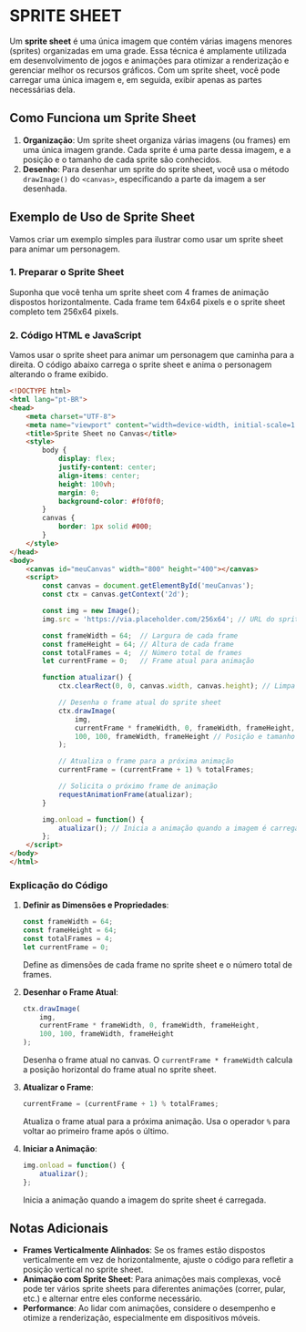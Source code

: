 # SPRITE SHEET
Um **sprite sheet** é uma única imagem que contém várias imagens menores (sprites) organizadas em uma grade. Essa técnica é amplamente utilizada em desenvolvimento de jogos e animações para otimizar a renderização e gerenciar melhor os recursos gráficos. Com um sprite sheet, você pode carregar uma única imagem e, em seguida, exibir apenas as partes necessárias dela.

## Como Funciona um Sprite Sheet
1. **Organização**: Um sprite sheet organiza várias imagens (ou frames) em uma única imagem grande. Cada sprite é uma parte dessa imagem, e a posição e o tamanho de cada sprite são conhecidos.
2. **Desenho**: Para desenhar um sprite do sprite sheet, você usa o método `drawImage()` do `<canvas>`, especificando a parte da imagem a ser desenhada.

## Exemplo de Uso de Sprite Sheet
Vamos criar um exemplo simples para ilustrar como usar um sprite sheet para animar um personagem.

### 1. **Preparar o Sprite Sheet**
Suponha que você tenha um sprite sheet com 4 frames de animação dispostos horizontalmente. Cada frame tem 64x64 pixels e o sprite sheet completo tem 256x64 pixels.

### 2. **Código HTML e JavaScript**
Vamos usar o sprite sheet para animar um personagem que caminha para a direita. O código abaixo carrega o sprite sheet e anima o personagem alterando o frame exibido.

```html
<!DOCTYPE html>
<html lang="pt-BR">
<head>
    <meta charset="UTF-8">
    <meta name="viewport" content="width=device-width, initial-scale=1.0">
    <title>Sprite Sheet no Canvas</title>
    <style>
        body {
            display: flex;
            justify-content: center;
            align-items: center;
            height: 100vh;
            margin: 0;
            background-color: #f0f0f0;
        }
        canvas {
            border: 1px solid #000;
        }
    </style>
</head>
<body>
    <canvas id="meuCanvas" width="800" height="400"></canvas>
    <script>
        const canvas = document.getElementById('meuCanvas');
        const ctx = canvas.getContext('2d');

        const img = new Image();
        img.src = 'https://via.placeholder.com/256x64'; // URL do sprite sheet

        const frameWidth = 64;  // Largura de cada frame
        const frameHeight = 64; // Altura de cada frame
        const totalFrames = 4;  // Número total de frames
        let currentFrame = 0;   // Frame atual para animação

        function atualizar() {
            ctx.clearRect(0, 0, canvas.width, canvas.height); // Limpa o canvas

            // Desenha o frame atual do sprite sheet
            ctx.drawImage(
                img,
                currentFrame * frameWidth, 0, frameWidth, frameHeight, // Parte da imagem a ser desenhada
                100, 100, frameWidth, frameHeight // Posição e tamanho no canvas
            );

            // Atualiza o frame para a próxima animação
            currentFrame = (currentFrame + 1) % totalFrames;

            // Solicita o próximo frame de animação
            requestAnimationFrame(atualizar);
        }

        img.onload = function() {
            atualizar(); // Inicia a animação quando a imagem é carregada
        };
    </script>
</body>
</html>
```

### Explicação do Código
1. **Definir as Dimensões e Propriedades**:
   ```javascript
   const frameWidth = 64;
   const frameHeight = 64;
   const totalFrames = 4;
   let currentFrame = 0;
   ```
   Define as dimensões de cada frame no sprite sheet e o número total de frames.

2. **Desenhar o Frame Atual**:
   ```javascript
   ctx.drawImage(
       img,
       currentFrame * frameWidth, 0, frameWidth, frameHeight,
       100, 100, frameWidth, frameHeight
   );
   ```
   Desenha o frame atual no canvas. O `currentFrame * frameWidth` calcula a posição horizontal do frame atual no sprite sheet.

3. **Atualizar o Frame**:
   ```javascript
   currentFrame = (currentFrame + 1) % totalFrames;
   ```
   Atualiza o frame atual para a próxima animação. Usa o operador `%` para voltar ao primeiro frame após o último.

4. **Iniciar a Animação**:
   ```javascript
   img.onload = function() {
       atualizar();
   };
   ```
   Inicia a animação quando a imagem do sprite sheet é carregada.

## Notas Adicionais
- **Frames Verticalmente Alinhados**: Se os frames estão dispostos verticalmente em vez de horizontalmente, ajuste o código para refletir a posição vertical no sprite sheet.
- **Animação com Sprite Sheet**: Para animações mais complexas, você pode ter vários sprite sheets para diferentes animações (correr, pular, etc.) e alternar entre eles conforme necessário.
- **Performance**: Ao lidar com animações, considere o desempenho e otimize a renderização, especialmente em dispositivos móveis.

